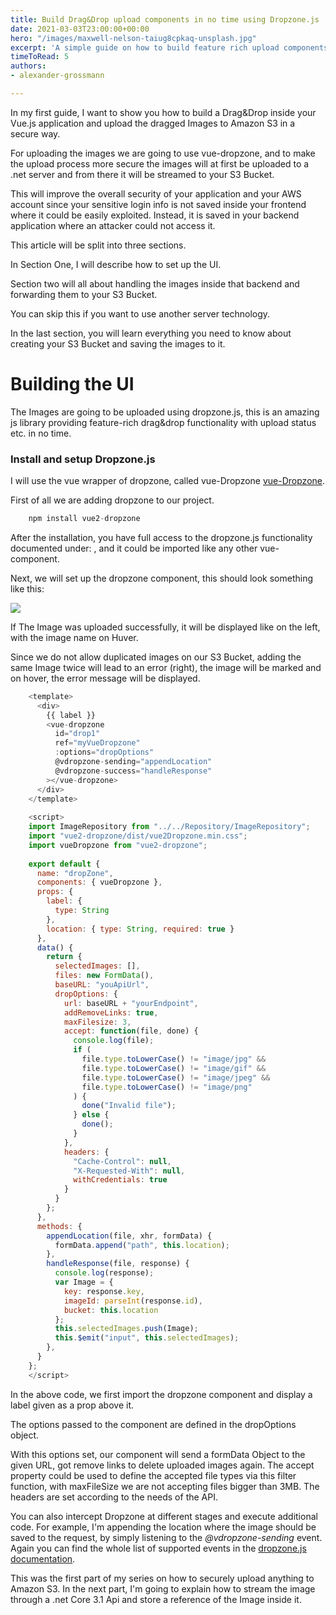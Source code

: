 ```yaml
---
title: Build Drag&Drop upload components in no time using Dropzone.js
date: 2021-03-03T23:00:00+00:00
hero: "/images/maxwell-nelson-taiug8cpkaq-unsplash.jpg"
excerpt: 'A simple guide on how to build feature rich upload components inside vue.js.. '
timeToRead: 5
authors:
- alexander-grossmann

---
```


In my first guide, I want to show you how to build a Drag&Drop inside your Vue.js application and upload the dragged Images to Amazon S3 in a secure way.

For uploading the images we are going to use vue-dropzone, and to make the upload process more secure the images will at first be uploaded to a .net server and from there it will be streamed to your S3 Bucket.

This will improve the overall security of your application and your AWS account since your sensitive login info is not saved inside your frontend where it could be easily exploited. Instead, it is saved in your backend application where an attacker could not access it.

This article will be split into three sections.

In Section One, I will describe how to set up the UI.

Section two will all about handling the images inside that backend and forwarding them to your S3 Bucket.

You can skip this if you want to use another server technology.

In the last section, you will learn everything you need to know about creating your S3 Bucket and saving the images to it.

# Building the UI

The Images are going to be uploaded using dropzone.js, this is an amazing js library providing feature-rich drag&drop functionality with upload status etc. in no time.

### Install and setup Dropzone.js

I will use the vue wrapper of dropzone, called vue-Dropzone [vue-Dropzone](https://rowanwins.github.io/vue-dropzone/docs/dist/#/installation "vue-dropzone").

First of all we are adding dropzone to our project.

``` js
    npm install vue2-dropzone
```

After the installation, you have full access to the dropzone.js functionality documented under: , and it could be imported like any other vue-component.

Next, we will set up the dropzone component, this should look something like this:

![](/images/d-d-component.png)

If The Image was uploaded successfully, it will be displayed like on the left, with the image name on Huver.

Since we do not allow duplicated images on our S3 Bucket, adding the same Image twice will lead to an error (right), the image will be marked and on hover, the error message will be displayed.

```js
    <template>
      <div>
        {{ label }}
        <vue-dropzone
          id="drop1"
          ref="myVueDropzone"
          :options="dropOptions"
          @vdropzone-sending="appendLocation"
          @vdropzone-success="handleResponse"
        ></vue-dropzone>
      </div>
    </template>
    
    <script>
    import ImageRepository from "../../Repository/ImageRepository";
    import "vue2-dropzone/dist/vue2Dropzone.min.css";
    import vueDropzone from "vue2-dropzone";
    
    export default {
      name: "dropZone",
      components: { vueDropzone },
      props: {
        label: {
          type: String
        },
        location: { type: String, required: true }
      },
      data() {
        return {
          selectedImages: [],
          files: new FormData(),
          baseURL: "youApiUrl",
          dropOptions: {
            url: baseURL + "yourEndpoint",
            addRemoveLinks: true,
            maxFilesize: 3,
            accept: function(file, done) {
              console.log(file);
              if (
                file.type.toLowerCase() != "image/jpg" &&
                file.type.toLowerCase() != "image/gif" &&
                file.type.toLowerCase() != "image/jpeg" &&
                file.type.toLowerCase() != "image/png"
              ) {
                done("Invalid file");
              } else {
                done();
              }
            },
            headers: {
              "Cache-Control": null,
              "X-Requested-With": null,
              withCredentials: true
            }
          }
        };
      },
      methods: {
        appendLocation(file, xhr, formData) {
          formData.append("path", this.location);
        },
        handleResponse(file, response) {
          console.log(response);
          var Image = {
            key: response.key,
            imageId: parseInt(response.id),
            bucket: this.location
          };
          this.selectedImages.push(Image);
          this.$emit("input", this.selectedImages);
        },
      }
    };
    </script>
```

In the above code, we first import the dropzone component and display a label given as a prop above it.

The options passed to the component are defined in the dropOptions object.

With this options set, our component will send a formData Object to the given URL, got remove links to delete uploaded images again. The accept property could be used to define the accepted file types via this filter function, with maxFileSize we are not accepting files bigger than 3MB. The headers are set according to the needs of the API.

You can also intercept Dropzone at different stages and execute additional code. For example, I'm appending the location where the image should be saved to the request, by simply listening to the _@vdropzone-sending_ event. Again you can find the whole list of supported events in the  [dropzone.js documentation](https://www.dropzonejs.com/ "dropzone.js docs").

This was the first part of my series on how to securely upload anything to Amazon S3. In the next part, I'm going to explain how to stream the image through a .net Core 3.1 Api and store a reference of the Image inside it.